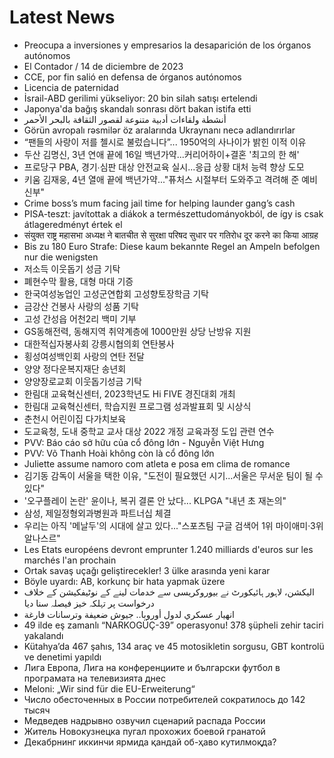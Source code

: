 # Latest News
-  Preocupa a inversiones y empresarios la desaparición de los órganos autónomos
-  El Contador / 14 de diciembre de 2023
-  CCE, por fin salió en defensa de órganos autónomos
-  Licencia de paternidad
-  İsrail-ABD gerilimi yükseliyor: 20 bin silah satışı ertelendi
-  Japonya'da bağış skandalı sonrası dört bakan istifa etti
-  أنشطة ولقاءات أدبية متنوعة لقصور الثقافة بالبحر الأحمر
-  Görün avropalı rəsmilər öz aralarında Ukraynanı necə adlandırırlar
-  “팬들의 사랑이 저를 첼시로 불렀습니다”... 1950억의 사나이가 밝힌 이적 이유
-  두산 김명신, 3년 연애 끝에 16일 백년가약...커리어하이+결혼 '최고의 한 해'
-  프로당구 PBA, 경기&#8729;심판 대상 안전교육 실시...응급 상황 대처 능력 향상 도모
-  키움 김재웅, 4년 열애 끝에 백년가약..."퓨처스 시절부터 도와주고 격려해 준 예비신부"
-  Crime boss’s mum facing jail time for helping launder gang’s cash
-  PISA-teszt: javítottak a diákok a természettudományokból, de így is csak átlageredményt értek el
-  संयुक्त राष्ट्र महासभा अध्यक्ष ने बातचीत से सुरक्षा परिषद सुधार पर गतिरोध दूर करने का किया आग्रह
-  Bis zu 180 Euro Strafe: Diese kaum bekannte Regel an Ampeln befolgen nur die wenigsten
-  저소득 이웃돕기 성금 기탁
-  폐현수막 활용, 대형 마대 기증
-  한국여성농업인 고성군연합회 고성향토장학금 기탁
-  금강산 건봉사 사랑의 성품 기탁
-  고성 간성읍 어천2리 백미 기부
-  GS동해전력, 동해지역 취약계층에 1000만원 상당 난방유 지원
-  대한적십자봉사회 강릉시협의회 연탄봉사
-  횡성여성백인회 사랑의 연탄 전달
-  양양 정다운복지재단 송년회
-  양양장로교회 이웃돕기성금 기탁
-  한림대 교육혁신센터, 2023학년도 Hi FIVE 경진대회 개최
-  한림대 교육혁신센터, 학습지원 프로그램 성과발표회 및 시상식
-  춘천시 어린이집 다가치보육
-  도교육청, 도내 중학교 교사 대상 2022 개정 교육과정 도입 관련 연수
-  PVV: Báo cáo sở hữu của cổ đông lớn - Nguyễn Việt Hưng
-  PVV: Võ Thanh Hoài không còn là cổ đông lớn
-  Juliette assume namoro com atleta e posa em clima de romance
-  김기동 감독이 서울을 택한 이유, "도전이 필요했던 시기...서울은 무서운 팀이 될 수 있다"
-  '오구플레이 논란' 윤이나, 복귀 결론 안 났다... KLPGA "내년 초 재논의"
-  삼성, 제일정형외과병원과 파트너십 체결
-  우리는 아직 '메날두'의 시대에 살고 있다..."스포츠팀 구글 검색어 1위 마이애미·3위 알나스르"
-  Les Etats européens devront emprunter 1.240 milliards d'euros sur les marchés l'an prochain
-  Ortak savaş uçağı geliştirecekler! 3 ülke arasında yeni karar
-  Böyle uyardı: AB, korkunç bir hata yapmak üzere
-  الیکشن، لاہور ہائیکورٹ نے بیوروکریسی سے خدمات لینے کے نوٹیفکیشن کے خلاف درخواست پر تہلکہ خیز فیصلہ سنا دیا
-  انهيار عسكري لدول أوروبا.. جيوش ضعيفة وترسانات فارغة
-  49 ilde eş zamanlı “NARKOGÜÇ-39” operasyonu! 378 şüpheli zehir taciri yakalandı
-  Kütahya’da 467 şahıs, 134 araç ve 45 motosikletin sorgusu, GBT kontrolü ve denetimi yapıldı
-  Лига Европа, Лига на конференциите и български футбол в програмата на телевизията днес
-  Meloni: „Wir sind für die EU-Erweiterung“
-  Число обесточенных в России потребителей сократилось до 142 тысяч
-  Медведев надрывно озвучил сценарий распада России
-  Житель Новокузнецка пугал прохожих боевой гранатой
-  Декабрнинг иккинчи ярмида қандай об-ҳаво кутилмоқда?
